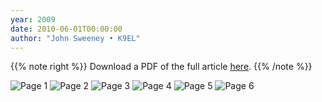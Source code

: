 ```yaml
---
year: 2009
date: 2010-06-01T00:00:00
author: "John Sweeney • K9EL"
---
```


{{% note right %}}
Download a PDF of the full article [here](./2009%20DX%20Marathon%20Results.pdf).
{{% /note %}}


![Page 1](./article-page1.jpg)
![Page 2](./article-page2.jpg)
![Page 3](./article-page3.jpg)
![Page 4](./article-page4.jpg)
![Page 5](./article-page5.jpg)
![Page 6](./article-page6.jpg)
